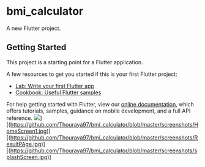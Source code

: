 # bmi_calculator

A new Flutter project.

## Getting Started

This project is a starting point for a Flutter application.

A few resources to get you started if this is your first Flutter project:

- [Lab: Write your first Flutter app](https://flutter.dev/docs/get-started/codelab)
- [Cookbook: Useful Flutter samples](https://flutter.dev/docs/cookbook)

For help getting started with Flutter, view our
[online documentation](https://flutter.dev/docs), which offers tutorials,
samples, guidance on mobile development, and a full API reference.
![](/https://github.com/Thouraya97/bmi_calculator/blob/master/screenshots/FemaleSelected.jpg)]
[(https://github.com/Thouraya97/bmi_calculator/blob/master/screenshots/HomeScreen1.jpg)]
[(https://github.com/Thouraya97/bmi_calculator/blob/master/screenshots/ResultPAge.jpg)]
[(https://github.com/Thouraya97/bmi_calculator/blob/master/screenshots/splashScreen.jpg)]
